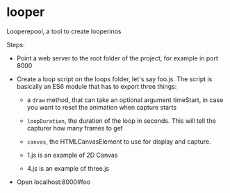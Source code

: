 # looper
Looperepool, a tool to create looperinos

Steps:

- Point a web server to the root folder of the project, for example in port 8000

- Create a loop script on the loops folder, let's say foo.js. The script is basically an ES6 module that has to export three things:

  - a ```draw``` method, that can take an optional argument timeStart, in case you want to reset the animation when capture starts
  - ```loopDuration```, the duration of the loop in seconds. This will tell the capturer how many frames to get
  - ```canvas```, the HTMLCanvasElement to use for display and capture.

  - 1.js is an example of 2D Canvas
  - 4.js is an example of three.js

- Open localhost:8000#foo

